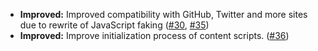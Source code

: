 * **Improved:** Improved compatibility with GitHub, Twitter and more sites due to rewrite of JavaScript faking ([#30](https://github.com/rugk/website-dark-mode-switcher/issues/30), [#35](https://github.com/rugk/website-dark-mode-switcher/pull/35))
* **Improved:** Improve initialization process of content scripts. ([#36](https://github.com/rugk/website-dark-mode-switcher/pull/36))
